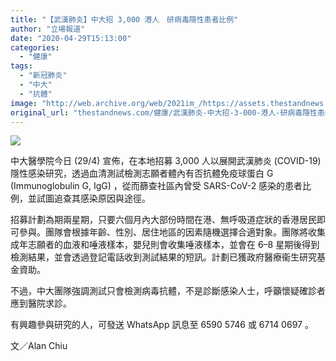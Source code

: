 ```yaml
---
title: "【武漢肺炎】中大招 3,000 港人　研病毒隱性患者比例"
author: "立場報道"
date: "2020-04-29T15:13:00"
categories:
  - "健康"
tags:
  - "新冠肺炎"
  - "中大"
  - "抗體"
image: "http://web.archive.org/web/2021im_/https://assets.thestandnews.com/media/photos/20200429-0720copy_NKry1.png"
original_url: "thestandnews.com/健康/武漢肺炎-中大招-3-000-港人-研病毒隱性患者比例"
---
```

![](http://web.archive.org/web/2021im_/https://assets.thestandnews.com/media/photos/20200429-0720copy_NKry1.png)

中大醫學院今日 (29/4) 宣佈，在本地招募 3,000 人以展開武漢肺炎 (COVID-19) 隱性感染研究，透過血清測試檢測志願者體內有否抗體免疫球蛋白 G (Immunoglobulin G, IgG) ，從而篩查社區內曾受 SARS-CoV-2 感染的患者比例，並試圖追查其感染原因與途徑。

招募計劃為期兩星期，只要六個月內大部份時間在港、無呼吸道症狀的香港居民即可參與。團隊會根據年齡、性別、居住地區的因素隨機選擇合適對象。團隊將收集成年志願者的血液和唾液樣本，嬰兒則會收集唾液樣本，並會在 6–8 星期後得到檢測結果，並會透過登記電話收到測試結果的短訊。計劃已獲政府醫療衞生研究基金資助。

不過，中大團隊強調測試只會檢測病毒抗體，不是診斷感染人士，呼籲懷疑確診者應到醫院求診。

有興趣參與研究的人，可發送 WhatsApp 訊息至 6590 5746 或 6714 0697 。

文／Alan Chiu
